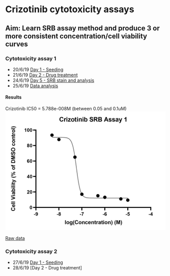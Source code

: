
# Crizotinib cytotoxicity assays
## Aim: Learn SRB assay method and produce 3 or more consistent concentration/cell viability curves
### Cytotoxicity assay 1

* 20/6/19 [Day 1 - Seeding](../Daily_lab_book/LB_19-6-20.md)
* 21/6/19 [Day 2 - Drug treatment](../Daily_lab_book/LB_19-6-21.md)
* 24/6/19 [Day 5 - SRB stain and analysis](../Daily_lab_book/LB_19-6-24.md)
* 25/6/19 [Data analysis](../Daily_lab_book/LB_19-6-25.md)

#### Results
Crizotinib IC50 = 5.788e-008M (between 0.05 and 0.1uM)
![](../Daily_lab_book/Figure_cache/Crizotinib_assay_1.jpg)

[Raw data](../Raw_SRB_data/Crizotinib_only)

### Cytotoxicity assay 2

* 27/6/19 [Day 1 - Seeding](../Daily_lab_book/LB_19-6-27.md)
* 28/6/19 [Day 2 - Drug treatment]
